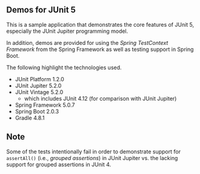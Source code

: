 ## Demos for JUnit 5

This is a sample application that demonstrates the core features of JUnit 5, especially the JUnit Jupiter programming model.

In addition, demos are provided for using the _Spring TestContext Framework_ from the Spring Framework as well as testing support in Spring Boot.

The following highlight the technologies used.

* JUnit Platform 1.2.0
* JUnit Jupiter 5.2.0
* JUnit Vintage 5.2.0
  * which includes JUnit 4.12 (for comparison with JUnit Jupiter)
* Spring Framework 5.0.7
* Spring Boot 2.0.3
* Gradle 4.8.1

## Note

Some of the tests intentionally fail in order to demonstrate support for `assertAll()` (i.e., _grouped assertions_) in JUnit Jupiter vs. the lacking support for grouped assertions in JUnit 4.
